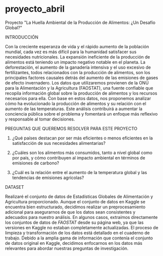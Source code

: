 # proyecto_abril
Proyecto "La Huella Ambiental de la Producción de Alimentos: ¿Un Desafío Global?"

INTRODUCCIÓN

Con la creciente esperanza de vida y el rápido aumento de la población mundial, cada vez es más difícil para la humanidad satisfacer sus necesidades nutricionales. La expansión ineficiente de la producción de alimentos está teniendo un impacto negativo notable en el planeta. La deforestación, el aumento de la ganadería intensiva y el uso excesivo de fertilizantes, todos relacionados con la producción de alimentos, son los principales factores causales detrás del aumento de las emisiones de gases de efecto invernadero. Los datos que utilizaremos provienen de la ONU para la Alimentación y la Agricultura (FAOSTAT), una fuente confiable que recopila información global sobre la producción de alimentos y los recursos necesarios para ella. Con base en estos datos, nos proponemos analizar cómo ha evolucionado la producción de alimentos y su relación con el aumento de las temperaturas. Este análisis contribuirá a aumentar la conciencia pública sobre el problema y fomentará un enfoque más reflexivo y responsable al tomar decisiones.




PREGUNTAS QUE QUEREMOS RESOLVER PARA ESTE PROYECTO




1. ¿Qué países destacan por ser más eficientes o menos eficientes en la satisfacción de sus necesidades alimentarias?
   
2. ¿Cuáles son los alimentos más consumidos, tanto a nivel global como por país, y cómo contribuyen al impacto ambiental en términos de emisiones de carbono?

   
3. ¿Cuál es la relación entre el aumento de la temperatura global y las tendencias de emisiones agrícolas?






DATASET

Realizaré el conjunto de datos de Estadísticas Globales de Alimentación y Agricultura proporcionado.
Aunque el conjunto de datos en Kaggle se encuentra bien estructurado, decidimos realizar un preprocesamiento adicional para asegurarnos de que los datos sean consistentes y adecuados para nuestro análisis. 
En algunos casos, extraímos directamente los conjuntos de datos de _FAOSTAT_ desde su página web, ya que las versiones en Kaggle no estaban completamente actualizadas.
El proceso de limpieza y transformación de los datos está detallado en el cuaderno de trabajo.
Debido a la amplia gama de información que contenía el conjunto de datos original en Kaggle, decidimos enfocarnos en los datos más relevantes para abordar nuestras preguntas de investigación.

